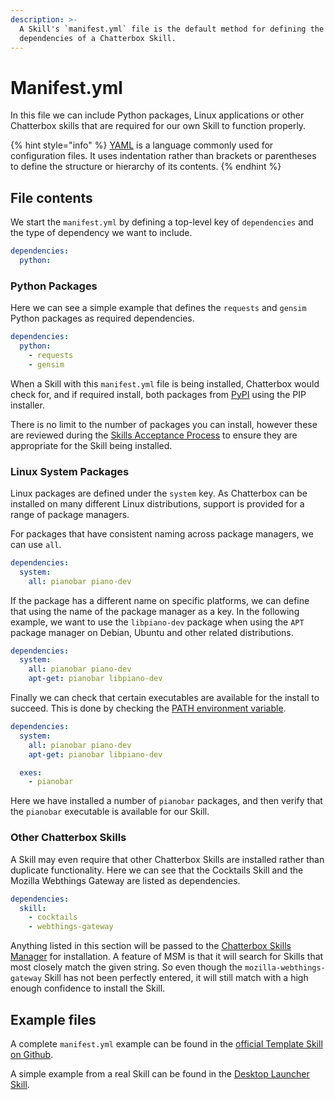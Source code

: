 ```yaml
---
description: >-
  A Skill's `manifest.yml` file is the default method for defining the
  dependencies of a Chatterbox Skill.
---
```


# Manifest.yml

In this file we can include Python packages, Linux applications or other Chatterbox skills that are required for our own Skill to function properly.

{% hint style="info" %}
[YAML](https://en.wikipedia.org/wiki/YAML) is a language commonly used for configuration files. It uses indentation rather than brackets or parentheses to define the structure or hierarchy of its contents.
{% endhint %}

## File contents

We start the `manifest.yml` by defining a top-level key of `dependencies` and the type of dependency we want to include.

```yaml
dependencies:
  python:
```

### Python Packages

Here we can see a simple example that defines the `requests` and `gensim` Python packages as required dependencies.

```yaml
dependencies:
  python:
    - requests
    - gensim
```

When a Skill with this `manifest.yml` file is being installed, Chatterbox would check for, and if required install, both packages from [PyPI](https://pypi.org/) using the PIP installer.

There is no limit to the number of packages you can install, however these are reviewed during the [Skills Acceptance Process](../../marketplace-submission/skills-acceptance-process/) to ensure they are appropriate for the Skill being installed.

### Linux System Packages

Linux packages are defined under the `system` key. As Chatterbox can be installed on many different Linux distributions, support is provided for a range of package managers.

For packages that have consistent naming across package managers, we can use `all`.

```yaml
dependencies:
  system:
    all: pianobar piano-dev
```

If the package has a different name on specific platforms, we can define that using the name of the package manager as a key. In the following example, we want to use the `libpiano-dev` package when using the `APT` package manager on Debian, Ubuntu and other related distributions.

```yaml
dependencies:
  system:
    all: pianobar piano-dev
    apt-get: pianobar libpiano-dev
```

Finally we can check that certain executables are available for the install to succeed. This is done by checking the [PATH environment variable](http://www.linfo.org/path_env_var.html).

```yaml
dependencies:
  system:
    all: pianobar piano-dev
    apt-get: pianobar libpiano-dev  

  exes:
    - pianobar
```

Here we have installed a number of `pianobar` packages, and then verify that the `pianobar` executable is available for our Skill.

### Other Chatterbox Skills

A Skill may even require that other Chatterbox Skills are installed rather than duplicate functionality. 
Here we can see that the Cocktails Skill and the Mozilla Webthings Gateway are listed as dependencies.

```yaml
dependencies:
  skill:
    - cocktails
    - webthings-gateway
```

Anything listed in this section will be passed to the [Chatterbox Skills Manager](https://chatterbox-ai.gitbook.io/docs/chatterbox-technologies/chatterbox-core/msm) for installation. A feature of MSM is that it will search for Skills that most closely match the given string. So even though the `mozilla-webthings-gateway` Skill has not been perfectly entered, it will still match with a high enough confidence to install the Skill.

## Example files

A complete `manifest.yml` example can be found in the [official Template Skill on Github](https://github.com/ChatterboxAI/chatterbox-skills/blob/19.08/00__skill_template/manifest.yml).

A simple example from a real Skill can be found in the [Desktop Launcher Skill](https://github.com/ChatterboxAI/skill-desktop-launcher/blob/19.08/manifest.yml).

